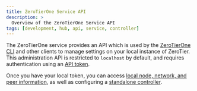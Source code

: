 ```yaml
---
title: ZeroTierOne Service API
description: >
  Overview of the ZeroTierOne Service API
tags: [development, hub, api, service, controller]
---
```


The ZeroTierOne service provides an API which is used by the [ZeroTierOne CLI](/cli) and other clients to manage settings on your local instance of ZeroTier. This administration API is restricted to `localhost` by default, and requires authentication using an [API token](/api/tokens#zerotierone-service-token).

Once you have your local token, you can access [local node, network, and peer information](/api/service/v1/), as well as configuring a [standalone controller](/controller).
